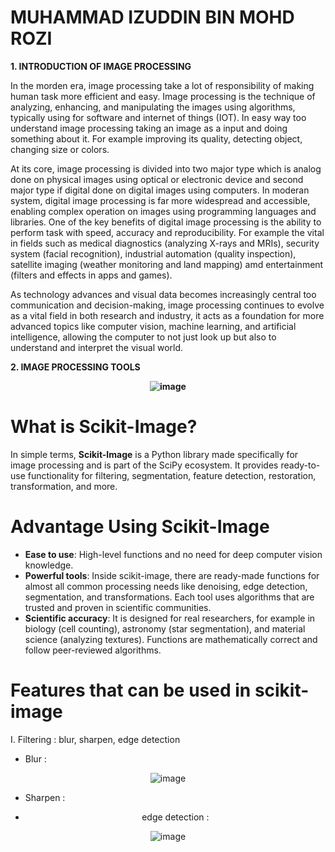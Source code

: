 # MUHAMMAD IZUDDIN BIN MOHD ROZI

**1. INTRODUCTION OF IMAGE PROCESSING**

In the morden era, image processing take a lot of responsibility of making human task more efficient and easy. Image processing is the technique of analyzing, enhancing, and manipulating the images using algorithms, typically using for software and internet of things (IOT). In easy way too understand image processing taking an image as a input and doing something about it. For example improving its quality, detecting object, changing size or colors.

At its core, image processing is divided into two major type which is analog done on physical images using optical or electronic device and second major type if digital done on digital images using computers. In moderan system, digital image processing is far more widespread and accessible, enabling complex operation on images using programming languages and libraries. One of the key benefits of digital image processing is the ability to perform task with speed, accuracy and reproducibility. For example the vital in fields such as medical diagnostics (analyzing X-rays and MRIs), security system (facial recognition), industrial automation (quality inspection), satellite imaging (weather monitoring and land mapping) amd entertainment (filters and effects in apps and games).

As technology advances and visual data becomes increasingly central too communication and decision-making, image processing continues to evolve as a vital field in both research and industry, it acts as a foundation for more advanced topics like computer vision, machine learning, and artificial intelligence, allowing the computer to not just look up but also to understand and interpret the visual world.

**2. IMAGE PROCESSING TOOLS**


<div align="center">
  
**<img src="https://github.com/user-attachments/assets/2e63b82f-2f1b-4c35-88b3-5562924329a7" alt="image"/>**

</div>




# What is Scikit-Image?

In simple terms, **Scikit-Image** is a Python library made specifically for image processing and is part of the SciPy ecosystem. It provides ready-to-use functionality for filtering, segmentation, feature detection, restoration, transformation, and more.

# Advantage Using Scikit-Image

- **Ease to use**: High-level functions and no need for deep computer vision knowledge.
- **Powerful tools**: Inside scikit-image, there are ready-made functions for almost all common processing needs like denoising, edge detection, segmentation, and transformations. Each tool uses algorithms that are trusted and proven in scientific communities.
- **Scientific accuracy**: It is designed for real researchers, for example in biology (cell counting), astronomy (star segmentation), and material science (analyzing textures). Functions are mathematically correct and follow peer-reviewed algorithms.

# Features that can be used in scikit-image 

I.  Filtering : blur, sharpen, edge detection
  
   - Blur :

  <div align="center">
    
  ![image](https://github.com/user-attachments/assets/ddafd572-ca52-44d9-90df-7561766af5ba)


  
</div>

  - Sharpen :

<div align="center">


- edge detection :
  
   
![image](https://github.com/user-attachments/assets/ef485252-3e0c-46bb-ba11-810f8bf1701c)

</div>
